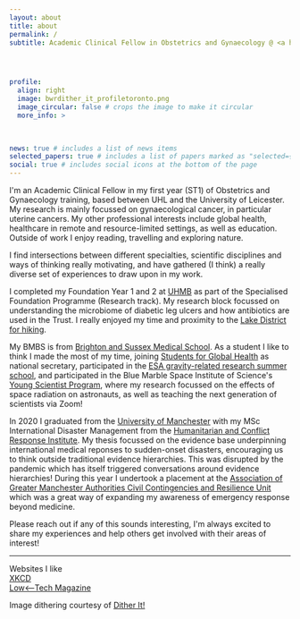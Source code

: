 ```yaml
---
layout: about
title: about
permalink: /
subtitle: Academic Clinical Fellow in Obstetrics and Gynaecology @ <a href='https://www.leicestershospitals.nhs.uk/aboutus/departments-services/gynaecology'>UHL</a> and <a href='https://le.ac.uk/'>University of Leicester</a>




profile:
  align: right
  image: bwrdither_it_profiletoronto.png
  image_circular: false # crops the image to make it circular
  more_info: >
    
    

news: true # includes a list of news items
selected_papers: true # includes a list of papers marked as "selected={true}"
social: true # includes social icons at the bottom of the page
---
```


I'm an Academic Clinical Fellow in my first year (ST1) of Obstetrics and Gynaecology training, based between UHL and the University of Leicester. My research is mainly focussed on gynaecological cancer, in particular uterine cancers. My other professional interests include global health, healthcare in remote and resource-limited settings, as well as education. Outside of work I enjoy reading, travelling and exploring nature.

I find intersections between different specialties, scientific disciplines and ways of thinking really motivating, and have gathered (I think) a really diverse set of experiences to draw upon in my work.

I completed my Foundation Year 1 and 2 at [UHMB](https://www.uhmb.nhs.uk/) as part of the Specialised Foundation Programme (Research track). My research block focussed on understanding the microbiome of diabetic leg ulcers and how antibiotics are used in the Trust. I really enjoyed my time and proximity to the [Lake District for hiking](https://www.walkingenglishman.com/lakes.htm).

My BMBS is from [Brighton and Sussex Medical School](https://www.bsms.ac.uk/index.aspx). As a student I like to think I made the most of my time, joining [Students for Global Health](https://studentsforglobalhealth.org/) as national secretary, participated in the [ESA gravity-related research summer school](https://www.esa.int/Education/ESA_Academy/Current_opportunities_for_university_students), and participated in the Blue Marble Space Institute of Science's [Young Scientist Program](https://bmsis.org/ysp/), where my research focussed on the effects of space radiation on astronauts, as well as teaching the next generation of scientists via Zoom!

In 2020 I graduated from the [University of Manchester](https://www.manchester.ac.uk/) with my MSc International Disaster Management from the [Humanitarian and Conflict Response Institute](https://www.hcri.manchester.ac.uk/). My thesis focussed on the evidence base underpinning international medical reponses to sudden-onset disasters, encouraging us to think outside traditional evidence hierarchies. This was disrupted by the pandemic which has itself triggered conversations around evidence hierarchies! During this year I undertook a placement at the [Association of Greater Manchester Authorities Civil Contingencies and Resilience Unit](https://www.manchester.gov.uk/info/200039/emergencies/6303/preparing_for_emergencies/3) which was a great way of expanding my awareness of emergency response beyond medicine.

Please reach out if any of this sounds interesting, I'm always excited to share my experiences and help others get involved with their areas of interest!

---

Websites I like  
[XKCD](https://xkcd.com/)  
[Low<--Tech Magazine](https://solar.lowtechmagazine.com/)

Image dithering courtesy of [Dither It!](https://ditherit.com/)
